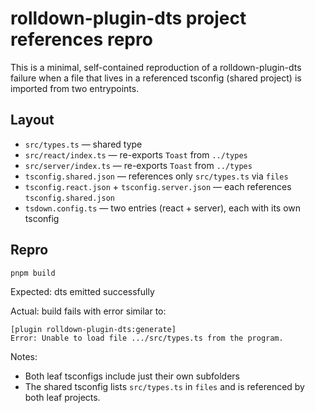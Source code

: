 # rolldown-plugin-dts project references repro

This is a minimal, self-contained reproduction of a rolldown-plugin-dts failure when a file that lives in a referenced tsconfig (shared project) is imported from two entrypoints.

## Layout

- `src/types.ts` — shared type
- `src/react/index.ts` — re-exports `Toast` from `../types`
- `src/server/index.ts` — re-exports `Toast` from `../types`
- `tsconfig.shared.json` — references only `src/types.ts` via `files`
- `tsconfig.react.json` + `tsconfig.server.json` — each references `tsconfig.shared.json`
- `tsdown.config.ts` — two entries (react + server), each with its own tsconfig

## Repro

```sh
pnpm build
```

Expected: dts emitted successfully

Actual: build fails with error similar to:

```
[plugin rolldown-plugin-dts:generate]
Error: Unable to load file .../src/types.ts from the program.
```

Notes:

- Both leaf tsconfigs include just their own subfolders
- The shared tsconfig lists `src/types.ts` in `files` and is referenced by both leaf projects.
